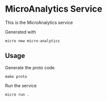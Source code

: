# MicroAnalytics Service

This is the MicroAnalytics service

Generated with

```
micro new micro-analytics
```

## Usage

Generate the proto code

```
make proto
```

Run the service

```
micro run .
```
